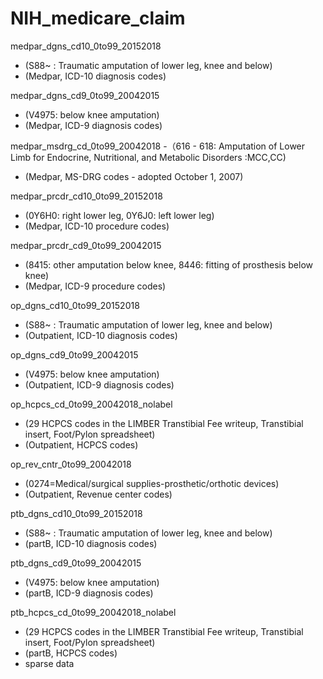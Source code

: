 # NIH_medicare_claim

medpar_dgns_cd10_0to99_20152018
- (S88~ : Traumatic amputation of lower leg, knee and below)
- (Medpar, ICD-10 diagnosis codes)

medpar_dgns_cd9_0to99_20042015
- (V4975: below knee amputation)
- (Medpar, ICD-9 diagnosis codes)

medpar_msdrg_cd_0to99_20042018
-（616 - 618: Amputation of Lower Limb for Endocrine, Nutritional, and Metabolic Disorders :MCC,CC)
- (Medpar, MS-DRG codes - adopted October 1, 2007)

medpar_prcdr_cd10_0to99_20152018
- (0Y6H0: right lower leg, 0Y6J0: left lower leg)
- (Medpar, ICD-10 procedure codes)

medpar_prcdr_cd9_0to99_20042015
- (8415: other amputation below knee, 8446: fitting of prosthesis below knee)
- (Medpar, ICD-9 procedure codes)

op_dgns_cd10_0to99_20152018
- (S88~ : Traumatic amputation of lower leg, knee and below)
- (Outpatient, ICD-10 diagnosis codes)

op_dgns_cd9_0to99_20042015
- (V4975: below knee amputation)
- (Outpatient, ICD-9 diagnosis codes)

op_hcpcs_cd_0to99_20042018_nolabel
- (29 HCPCS codes in the LIMBER Transtibial Fee writeup,  Transtibial insert, Foot/Pylon spreadsheet)
- (Outpatient, HCPCS codes)

op_rev_cntr_0to99_20042018
- (0274=Medical/surgical supplies-prosthetic/orthotic devices)
- (Outpatient, Revenue center codes)

ptb_dgns_cd10_0to99_20152018
- (S88~ : Traumatic amputation of lower leg, knee and below)
- (partB, ICD-10 diagnosis codes)

ptb_dgns_cd9_0to99_20042015
- (V4975: below knee amputation)
- (partB, ICD-9 diagnosis codes)

ptb_hcpcs_cd_0to99_20042018_nolabel
- (29 HCPCS codes in the LIMBER Transtibial Fee writeup,  Transtibial insert, Foot/Pylon spreadsheet)
- (partB, HCPCS codes)
- sparse data
